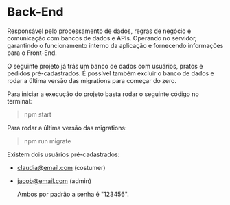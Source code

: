 # Back-End

Responsável pelo processamento de dados, regras de negócio e comunicação com bancos de dados e APIs. Operando no servidor, garantindo o funcionamento interno da aplicação e fornecendo informações para o Front-End.

O seguinte projeto já trás um banco de dados com usuários, pratos e pedidos pré-cadastrados. É possível também excluir o banco de dados e rodar a última versão das migrations para começar do zero.

Para iniciar a execução do projeto basta rodar o seguinte código no terminal:
> npm start

Para rodar a última versão das migrations:
> npm run migrate

Existem dois usuários pré-cadastrados:
- claudia@email.com (costumer)
- jacob@email.com (admin)

  Ambos por padrão a senha é "123456".
